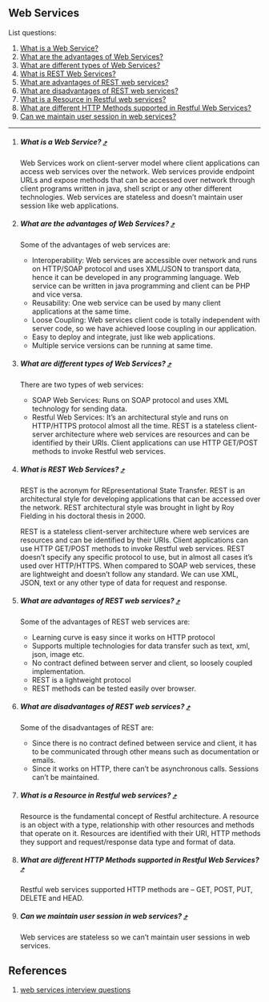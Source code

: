 Web Services 
---

List questions:

1. [What is a Web Service?](#what-is-a-web-service-)
1. [What are the advantages of Web Services?](#what-are-the-advantages-of-web-services-)
1. [What are different types of Web Services?](#what-are-different-types-of-web-services-)
1. [What is REST Web Services?](#what-is-rest-web-services-)
1. [What are advantages of REST web services?](#what-are-advantages-of-rest-web-services-)
1. [What are disadvantages of REST web services?](#what-are-disadvantages-of-rest-web-services-)
1. [What is a Resource in Restful web services?](#what-is-a-resource-in-restful-web-services-)
1. [What are different HTTP Methods supported in Restful Web Services?](#what-are-different-http-methods-supported-in-restful-web-services-)
1. [Can we maintain user session in web services?](#can-we-maintain-user-session-in-web-services-)

---

1. ##### What is a Web Service? [&#10548;](#web-services-)
	
	Web Services work on client-server model where client applications can access web services over the network. Web services provide endpoint URLs and expose methods that can be accessed over network through client programs written in java, shell script or any other different technologies.
Web services are stateless and doesn’t maintain user session like web applications.

1. ##### What are the advantages of Web Services? [&#10548;](#web-services-)

	Some of the advantages of web services are:

	- Interoperability: Web services are accessible over network and runs on HTTP/SOAP protocol and uses XML/JSON to transport data, hence it can be developed in any programming language. Web service can be written in java programming and client can be PHP and vice versa.
	- Reusability: One web service can be used by many client applications at the same time.
	- Loose Coupling: Web services client code is totally independent with server code, so we have achieved loose coupling in our application.
	- Easy to deploy and integrate, just like web applications.
	- Multiple service versions can be running at same time.

1. ##### What are different types of Web Services? [&#10548;](#web-services-)

	There are two types of web services:

	- SOAP Web Services: Runs on SOAP protocol and uses XML technology for sending data.
	- Restful Web Services: It’s an architectural style and runs on HTTP/HTTPS protocol almost all the time. REST is a stateless client-server architecture where web services are resources and can be identified by their URIs. Client applications can use HTTP GET/POST methods to invoke Restful web services.

1. ##### What is REST Web Services? [&#10548;](#web-services-)

	REST is the acronym for REpresentational State Transfer. REST is an architectural style for developing applications that can be accessed over the network. REST architectural style was brought in light by Roy Fielding in his doctoral thesis in 2000.

	REST is a stateless client-server architecture where web services are resources and can be identified by their URIs. Client applications can use HTTP GET/POST methods to invoke Restful web services. REST doesn’t specify any specific protocol to use, but in almost all cases it’s used over HTTP/HTTPS. When compared to SOAP web services, these are lightweight and doesn’t follow any standard. We can use XML, JSON, text or any other type of data for request and response.

1. ##### What are advantages of REST web services? [&#10548;](#web-services-)

	Some of the advantages of REST web services are:

	- Learning curve is easy since it works on HTTP protocol
	- Supports multiple technologies for data transfer such as text, xml, json, image etc.
	- No contract defined between server and client, so loosely coupled implementation.
	- REST is a lightweight protocol
	- REST methods can be tested easily over browser.

1. ##### What are disadvantages of REST web services? [&#10548;](#web-services-)

	Some of the disadvantages of REST are:

	- Since there is no contract defined between service and client, it has to be communicated through other means such as documentation or emails.
	- Since it works on HTTP, there can’t be asynchronous calls.
Sessions can’t be maintained.

1. ##### What is a Resource in Restful web services? [&#10548;](#web-services-)

	Resource is the fundamental concept of Restful architecture. A resource is an object with a type, relationship with other resources and methods that operate on it. Resources are identified with their URI, HTTP methods they support and request/response data type and format of data.

1. ##### What are different HTTP Methods supported in Restful Web Services? [&#10548;](#web-services-)

	Restful web services supported HTTP methods are – GET, POST, PUT, DELETE and HEAD.

1. ##### Can we maintain user session in web services? [&#10548;](#web-services-)

	Web services are stateless so we can’t maintain user sessions in web services.

References
---
1. [web services interview questions](http://www.journaldev.com/9193/web-services-interview-questions-soap-restful)
